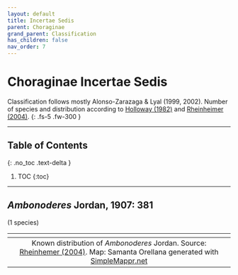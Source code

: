 ```yaml
---
layout: default
title: Incertae Sedis
parent: Choraginae
grand_parent: Classification
has_children: false
nav_order: 7
---
```



# Choraginae Incertae Sedis

Classification follows mostly Alonso-Zarazaga & Lyal (1999, 2002). Number of species and distribution according to [Holloway (1982)](https://www.biotaxa.org/fnz/article/view/fnz.3) and [Rheinheimer (2004)](https://www.zobodat.at/pdf/Mitt-Ent-Ver-Stuttgart_39_2004_0001-0244.pdf).
{: .fs-5 .fw-300 }

---

## Table of Contents
{: .no_toc .text-delta }

1. TOC
{:toc}

---

## _Ambonoderes_ Jordan, 1907: 381
(1 species)

|<img src="https://www.simplemappr.net/map/21844" alt="" />|  
|:--:| 
|Known distribution of _Ambonoderes_ Jordan. Source: [Rheinhemer (2004)](https://www.zobodat.at/pdf/Mitt-Ent-Ver-Stuttgart_39_2004_0001-0244.pdf). Map: Samanta Orellana generated with [SimpleMappr.net](https://www.simplemappr.net/) |

